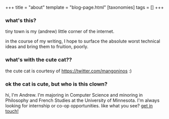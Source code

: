+++
title = "about"
template = "blog-page.html"
[taxonomies]
tags = []
+++

### what's this?

tiny town is my (andrew) little corner of the internet.

in the course of my writing, I hope to surface the absolute worst technical ideas and bring them to fruition, poorly.

### what's with the cute cat??

the cute cat is courtesy of <https://twitter.com/mangoninos> :)

### ok the cat is cute, but who is this clown?

hi, I'm Andrew. I'm majoring in Computer Science and minoring in Philosophy and French Studies at the University of Minnesota.
I'm always looking for internship or co-op opportunities. like what you see? [get in touch!](mailto:hire@tny.town)
